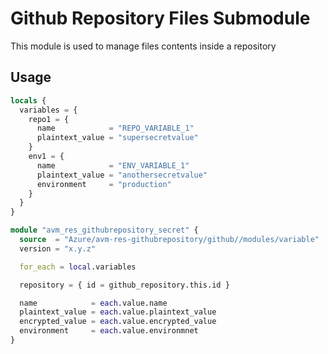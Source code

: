 # Github Repository Files Submodule

This module is used to manage files contents inside a repository

## Usage

```terraform
locals {
  variables = {
    repo1 = {
      name            = "REPO_VARIABLE_1"
      plaintext_value = "supersecretvalue"
    }
    env1 = {
      name            = "ENV_VARIABLE_1"
      plaintext_value = "anothersecretvalue"
      environment     = "production"
    }
  }
}

module "avm_res_githubrepository_secret" {
  source  = "Azure/avm-res-githubrepository/github//modules/variable"
  version = "x.y.z"

  for_each = local.variables

  repository = { id = github_repository.this.id }

  name            = each.value.name
  plaintext_value = each.value.plaintext_value
  encrypted_value = each.value.encrypted_value
  environment     = each.value.environmnet
}
```
